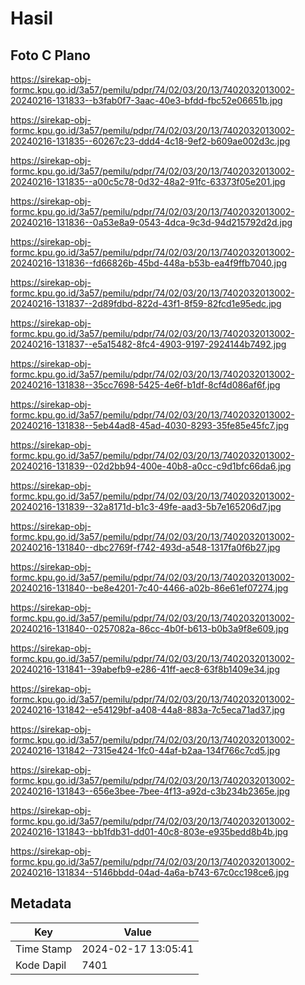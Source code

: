 # Hasil

## Foto C Plano

https://sirekap-obj-formc.kpu.go.id/3a57/pemilu/pdpr/74/02/03/20/13/7402032013002-20240216-131833--b3fab0f7-3aac-40e3-bfdd-fbc52e06651b.jpg

https://sirekap-obj-formc.kpu.go.id/3a57/pemilu/pdpr/74/02/03/20/13/7402032013002-20240216-131835--60267c23-ddd4-4c18-9ef2-b609ae002d3c.jpg

https://sirekap-obj-formc.kpu.go.id/3a57/pemilu/pdpr/74/02/03/20/13/7402032013002-20240216-131835--a00c5c78-0d32-48a2-91fc-63373f05e201.jpg

https://sirekap-obj-formc.kpu.go.id/3a57/pemilu/pdpr/74/02/03/20/13/7402032013002-20240216-131836--0a53e8a9-0543-4dca-9c3d-94d215792d2d.jpg

https://sirekap-obj-formc.kpu.go.id/3a57/pemilu/pdpr/74/02/03/20/13/7402032013002-20240216-131836--fd66826b-45bd-448a-b53b-ea4f9ffb7040.jpg

https://sirekap-obj-formc.kpu.go.id/3a57/pemilu/pdpr/74/02/03/20/13/7402032013002-20240216-131837--2d89fdbd-822d-43f1-8f59-82fcd1e95edc.jpg

https://sirekap-obj-formc.kpu.go.id/3a57/pemilu/pdpr/74/02/03/20/13/7402032013002-20240216-131837--e5a15482-8fc4-4903-9197-2924144b7492.jpg

https://sirekap-obj-formc.kpu.go.id/3a57/pemilu/pdpr/74/02/03/20/13/7402032013002-20240216-131838--35cc7698-5425-4e6f-b1df-8cf4d086af6f.jpg

https://sirekap-obj-formc.kpu.go.id/3a57/pemilu/pdpr/74/02/03/20/13/7402032013002-20240216-131838--5eb44ad8-45ad-4030-8293-35fe85e45fc7.jpg

https://sirekap-obj-formc.kpu.go.id/3a57/pemilu/pdpr/74/02/03/20/13/7402032013002-20240216-131839--02d2bb94-400e-40b8-a0cc-c9d1bfc66da6.jpg

https://sirekap-obj-formc.kpu.go.id/3a57/pemilu/pdpr/74/02/03/20/13/7402032013002-20240216-131839--32a8171d-b1c3-49fe-aad3-5b7e165206d7.jpg

https://sirekap-obj-formc.kpu.go.id/3a57/pemilu/pdpr/74/02/03/20/13/7402032013002-20240216-131840--dbc2769f-f742-493d-a548-1317fa0f6b27.jpg

https://sirekap-obj-formc.kpu.go.id/3a57/pemilu/pdpr/74/02/03/20/13/7402032013002-20240216-131840--be8e4201-7c40-4466-a02b-86e61ef07274.jpg

https://sirekap-obj-formc.kpu.go.id/3a57/pemilu/pdpr/74/02/03/20/13/7402032013002-20240216-131840--0257082a-86cc-4b0f-b613-b0b3a9f8e609.jpg

https://sirekap-obj-formc.kpu.go.id/3a57/pemilu/pdpr/74/02/03/20/13/7402032013002-20240216-131841--39abefb9-e286-41ff-aec8-63f8b1409e34.jpg

https://sirekap-obj-formc.kpu.go.id/3a57/pemilu/pdpr/74/02/03/20/13/7402032013002-20240216-131842--e54129bf-a408-44a8-883a-7c5eca71ad37.jpg

https://sirekap-obj-formc.kpu.go.id/3a57/pemilu/pdpr/74/02/03/20/13/7402032013002-20240216-131842--7315e424-1fc0-44af-b2aa-134f766c7cd5.jpg

https://sirekap-obj-formc.kpu.go.id/3a57/pemilu/pdpr/74/02/03/20/13/7402032013002-20240216-131843--656e3bee-7bee-4f13-a92d-c3b234b2365e.jpg

https://sirekap-obj-formc.kpu.go.id/3a57/pemilu/pdpr/74/02/03/20/13/7402032013002-20240216-131843--bb1fdb31-dd01-40c8-803e-e935bedd8b4b.jpg

https://sirekap-obj-formc.kpu.go.id/3a57/pemilu/pdpr/74/02/03/20/13/7402032013002-20240216-131834--5146bbdd-04ad-4a6a-b743-67c0cc198ce6.jpg


## Metadata

| Key        | Value               |
| ---------- | ------------------- |
| Time Stamp | 2024-02-17 13:05:41 |
| Kode Dapil | 7401                |



